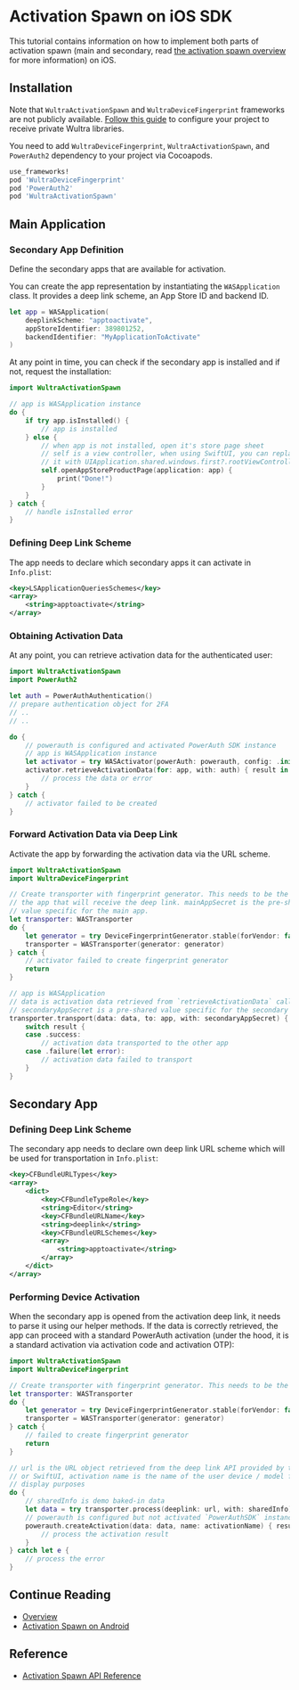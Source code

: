 # Activation Spawn on iOS SDK
<!-- AUTHOR joshis_tweets 2021-09-17T00:00:00Z -->
<!-- SIDEBAR _Sidebar.md sticky -->
<!-- TEMPLATE tutorial -->

This tutorial contains information on how to implement both parts of activation spawn (main and secondary, read [the activation spawn overview](./Readme.md) for more information) on iOS.

## Installation

<!-- begin box info -->
Note that `WultraActivationSpawn` and `WultraDeviceFingerprint` frameworks are not publicly available. [Follow this guide](Configuring-Private-Cocoapods-Repository.md) to configure your project to receive private Wultra libraries.
<!-- end -->

You need to add `WultraDeviceFingerprint`, `WultraActivationSpawn`, and `PowerAuth2` dependency to your project via Cocoapods.

```rb
use_frameworks!
pod 'WultraDeviceFingerprint'
pod 'PowerAuth2'
pod 'WultraActivationSpawn'
```

## Main Application

### Secondary App Definition

Define the secondary apps that are available for activation.

You can create the app representation by instantiating the `WASApplication` class. It provides a deep link scheme, an App Store ID and backend ID.

```swift
let app = WASApplication(
    deeplinkScheme: "apptoactivate",
    appStoreIdentifier: 389801252,
    backendIdentifier: "MyApplicationToActivate"
)
```

At any point in time, you can check if the secondary app is installed and if not, request the installation:

```swift
import WultraActivationSpawn

// app is WASApplication instance
do {
    if try app.isInstalled() {
        // app is installed
    } else {
        // when app is not installed, open it's store page sheet
        // self is a view controller, when using SwiftUI, you can replace
        // it with UIApplication.shared.windows.first?.rootViewController?
        self.openAppStoreProductPage(application: app) {
            print("Done!")
        }
    }
} catch {
    // handle isInstalled error
}
```

### Defining Deep Link Scheme

The app needs to declare which secondary apps it can activate in `Info.plist`:

```xml
<key>LSApplicationQueriesSchemes</key>
<array>
    <string>apptoactivate</string>
</array>
```

### Obtaining Activation Data

At any point, you can retrieve activation data for the authenticated user:

```swift
import WultraActivationSpawn
import PowerAuth2

let auth = PowerAuthAuthentication()
// prepare authentication object for 2FA
// ..
// ..

do {
    // powerauth is configured and activated PowerAuth SDK instance
    // app is WASApplication instance
    let activator = try WASActivator(powerAuth: powerauth, config: .init(sslValidation: .default))
    activator.retrieveActivationData(for: app, with: auth) { result in
        // process the data or error
    }
} catch {
    // activator failed to be created
}
```

### Forward Activation Data via Deep Link

Activate the app by forwarding the activation data via the URL scheme.

```swift
import WultraActivationSpawn
import WultraDeviceFingerprint

// Create transporter with fingerprint generator. This needs to be the same as in
// the app that will receive the deep link. mainAppSecret is the pre-shared
// value specific for the main app.
let transporter: WASTransporter
do {
    let generator = try DeviceFingerprintGenerator.stable(forVendor: false, withAdditionalData: mainAppSecret, validFor: 10)
    transporter = WASTransporter(generator: generator)
} catch {
    // activator failed to create fingerprint generator
    return
}

// app is WASApplication
// data is activation data retrieved from `retrieveActivationData` call
// secondaryAppSecret is a pre-shared value specific for the secondary app.
transporter.transport(data: data, to: app, with: secondaryAppSecret) { result in
    switch result {
    case .success:
        // activation data transported to the other app
    case .failure(let error):
        // activation data failed to transport
    }
}
```

## Secondary App

### Defining Deep Link Scheme

The secondary app needs to declare own deep link URL scheme which will be used for transportation in `Info.plist`:

```xml
<key>CFBundleURLTypes</key>
<array>
    <dict>
        <key>CFBundleTypeRole</key>
        <string>Editor</string>
        <key>CFBundleURLName</key>
        <string>deeplink</string>
        <key>CFBundleURLSchemes</key>
        <array>
            <string>apptoactivate</string>
        </array>
    </dict>
</array>
```

### Performing Device Activation

When the secondary app is opened from the activation deep link, it needs to parse it using our helper methods. If the data is correctly retrieved, the app can proceed with a standard PowerAuth activation (under the hood, it is a standard activation via activation code and activation OTP):

```swift
import WultraActivationSpawn
import WultraDeviceFingerprint

// Create transporter with fingerprint generator. This needs to be the same as in the app that creates the deep link.
let transporter: WASTransporter
do {
    let generator = try DeviceFingerprintGenerator.stable(forVendor: false, withAdditionalData: mainAppSecret, validFor: 10)
    transporter = WASTransporter(generator: generator)
} catch {
    // failed to create fingerprint generator
    return
}

// url is the URL object retrieved from the deep link API provided by the UIKit
// or SwiftUI, activation name is the name of the user device / model for
// display purposes
do {
    // sharedInfo is demo baked-in data
    let data = try transporter.process(deeplink: url, with: sharedInfo)
    // powerauth is configured but not activated `PowerAuthSDK` instance
    powerauth.createActivation(data: data, name: activationName) { result in
    	// process the activation result
    }
} catch let e {
    // process the error
}
```

## Continue Reading

- [Overview](Readme.md#)
- [Activation Spawn on Android](Activation-Spawn-on-Android.md#)

## Reference

- [Activation Spawn API Reference](Activation-Spawn-API-Reference.md)
